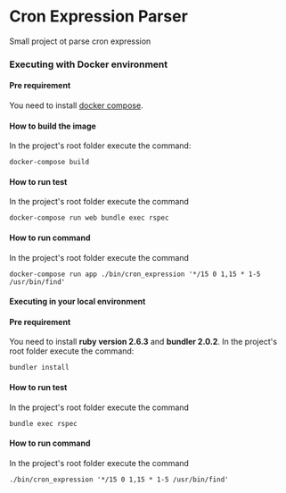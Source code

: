 # Cron Expression Parser 

Small project ot parse cron expression

### Executing with Docker environment
#### Pre requirement
You need to install [docker compose](https://docs.docker.com/compose/install/).

#### How to build the image
In the project's root folder execute the command:
```shell
docker-compose build
```

#### How to run test
In the project's root folder execute the command
```shell
docker-compose run web bundle exec rspec
```

#### How to run command
In the project's root folder execute the command
```shell
docker-compose run app ./bin/cron_expression '*/15 0 1,15 * 1-5 /usr/bin/find'
```

#### Executing in your local environment
#### Pre requirement
You need to install **ruby version 2.6.3** and **bundler 2.0.2**.
In the project's root folder execute the command:
```shell
bundler install
```

#### How to run test
In the project's root folder execute the command
```shell
bundle exec rspec
```

#### How to run command
In the project's root folder execute the command
```shell
./bin/cron_expression '*/15 0 1,15 * 1-5 /usr/bin/find'
```


